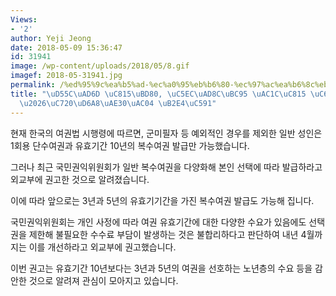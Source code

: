 ```yaml
---
Views:
- '2'
author: Yeji Jeong
date: 2018-05-09 15:36:47
id: 31941
image: /wp-content/uploads/2018/05/8.gif
imagef: 2018-05-31941.jpg
permalink: /%ed%95%9c%ea%b5%ad-%ec%a0%95%eb%b6%80-%ec%97%ac%ea%b6%8c%eb%b2%95-%ea%b0%9c%ec%a0%95-%ec%9b%80%ec%a7%81%ec%9e%84%ec%9c%a0%ed%9a%a8%ea%b8%b0%ea%b0%84-%eb%8b%a4%ec%96%91/
title: "\uD55C\uAD6D \uC815\uBD80, \uC5EC\uAD8C\uBC95 \uAC1C\uC815 \uC6C0\uC9C1\uC784\
  \u2026\uC720\uD6A8\uAE30\uAC04 \uB2E4\uC591"
---
```


현재 한국의 여권법 시행령에 따르면, 군미필자 등 예외적인 경우를 제외한 일반 성인은 1회용 단수여권과 유효기간 10년의 복수여권 발급만 가능했습니다.

그러나 최근 국민권익위원회가 일반 복수여권을 다양화해 본인 선택에 따라 발급하라고 외교부에 권고한 것으로 알려졌습니다.

이에 따라 앞으로는 3년과 5년의 유효기기간을 가진 복수여권 발급도 가능해 집니다.

국민권익위원회는 개인 사정에 따라 여권 유효기간에 대한 다양한 수요가 있음에도 선택권을 제한해 불필요한 수수료 부담이 발생하는 것은 불합리하다고 판단하여 내년 4월까지는 이를 개선하라고 외교부에 권고했습니다.

이번 권고는 유효기간 10년보다는 3년과 5년의 여권을 선호하는 노년층의 수요 등을 감안한 것으로 알려져 관심이 모아지고 있습니다.